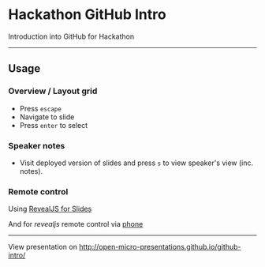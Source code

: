# Hackathon GitHub Intro

Introduction into GitHub for Hackathon

---

## Usage

### Overview / Layout grid

* Press `escape`
* Navigate to slide
* Press `enter` to select

### Speaker notes

* Visit deployed version of slides and press `s` to view speaker's view (inc. notes).

### Remote control

Using [RevealJS for Slides](https://github.com/hakimel/reveal.js)

And for *revealjs* remote control via [phone](http://remot.io)

---

View presentation on http://open-micro-presentations.github.io/github-intro/
